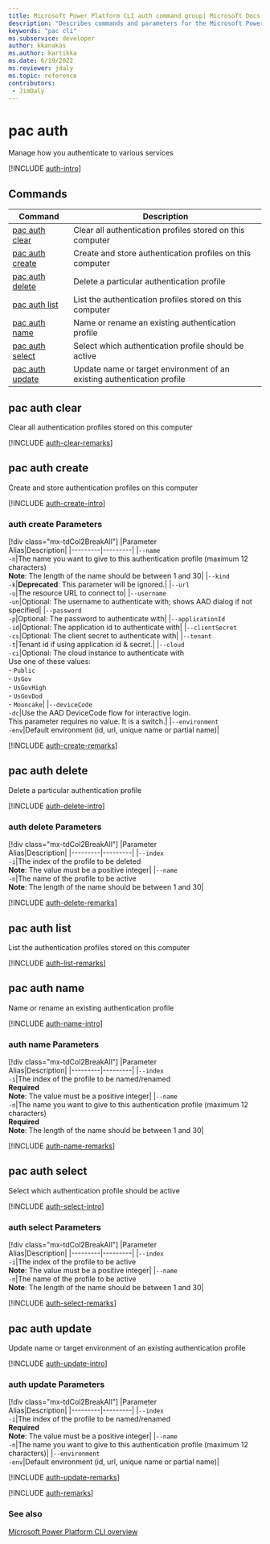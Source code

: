 ```yaml
---
title: Microsoft Power Platform CLI auth command group| Microsoft Docs
description: "Describes commands and parameters for the Microsoft Power Platform CLI auth command group."
keywords: "pac cli"
ms.subservice: developer
author: kkanakas
ms.author: kartikka
ms.date: 6/19/2022
ms.reviewer: jdaly
ms.topic: reference
contributors: 
 - JimDaly
---
```

<!-- 
Do not edit this file. 
This file is generated by a program and any changes will be overwritten when this topic is re-generated.
Use the include files to add additional content to this topic.
-->
# pac auth

Manage how you authenticate to various services

[!INCLUDE [auth-intro](includes/auth-intro.md)]

## Commands

|Command|Description|
|---------|---------|
|[pac auth clear](#pac-auth-clear)|Clear all authentication profiles stored on this computer|
|[pac auth create](#pac-auth-create)|Create and store authentication profiles on this computer|
|[pac auth delete](#pac-auth-delete)|Delete a particular authentication profile|
|[pac auth list](#pac-auth-list)|List the authentication profiles stored on this computer|
|[pac auth name](#pac-auth-name)|Name or rename an existing authentication profile|
|[pac auth select](#pac-auth-select)|Select which authentication profile should be active|
|[pac auth update](#pac-auth-update)|Update name or target environment of an existing authentication profile|


## pac auth clear

Clear all authentication profiles stored on this computer

[!INCLUDE [auth-clear-remarks](includes/auth-clear-remarks.md)]

## pac auth create

Create and store authentication profiles on this computer

[!INCLUDE [auth-create-intro](includes/auth-create-intro.md)]

### auth create Parameters

[!div class="mx-tdCol2BreakAll"]
|Parameter<br />Alias|Description|
|---------|---------|
|`--name`<br />`-n`|The name you want to give to this authentication profile (maximum 12 characters)<br />**Note**: The length of the name should be between 1 and 30|
|`--kind`<br />`-k`|**Deprecated**: This parameter will be ignored.|
|`--url`<br />`-u`|The resource URL to connect to|
|`--username`<br />`-un`|Optional: The username to authenticate with; shows AAD dialog if not specified|
|`--password`<br />`-p`|Optional: The password to authenticate with|
|`--applicationId`<br />`-id`|Optional: The application id to authenticate with|
|`--clientSecret`<br />`-cs`|Optional: The client secret to authenticate with|
|`--tenant`<br />`-t`|Tenant id if using application id & secret.|
|`--cloud`<br />`-ci`|Optional: The cloud instance to authenticate with<br />Use one of these values:<br />- `Public`<br />- `UsGov`<br />- `UsGovHigh`<br />- `UsGovDod`<br />- `Mooncake`|
|`--deviceCode`<br />`-dc`|Use the AAD DeviceCode flow for interactive login.<br />This parameter requires no value. It is a switch.|
|`--environment`<br />`-env`|Default environment (id, url, unique name or partial name)|

[!INCLUDE [auth-create-remarks](includes/auth-create-remarks.md)]

## pac auth delete

Delete a particular authentication profile

[!INCLUDE [auth-delete-intro](includes/auth-delete-intro.md)]

### auth delete Parameters

[!div class="mx-tdCol2BreakAll"]
|Parameter<br />Alias|Description|
|---------|---------|
|`--index`<br />`-i`|The index of the profile to be deleted<br />**Note**: The value must be a positive integer|
|`--name`<br />`-n`|The name of the profile to be active<br />**Note**: The length of the name should be between 1 and 30|

[!INCLUDE [auth-delete-remarks](includes/auth-delete-remarks.md)]

## pac auth list

List the authentication profiles stored on this computer

[!INCLUDE [auth-list-remarks](includes/auth-list-remarks.md)]

## pac auth name

Name or rename an existing authentication profile

[!INCLUDE [auth-name-intro](includes/auth-name-intro.md)]

### auth name Parameters

[!div class="mx-tdCol2BreakAll"]
|Parameter<br />Alias|Description|
|---------|---------|
|`--index`<br />`-i`|The index of the profile to be named/renamed<br />**Required**<br />**Note**: The value must be a positive integer|
|`--name`<br />`-n`|The name you want to give to this authentication profile (maximum 12 characters)<br />**Required**<br />**Note**: The length of the name should be between 1 and 30|

[!INCLUDE [auth-name-remarks](includes/auth-name-remarks.md)]

## pac auth select

Select which authentication profile should be active

[!INCLUDE [auth-select-intro](includes/auth-select-intro.md)]

### auth select Parameters

[!div class="mx-tdCol2BreakAll"]
|Parameter<br />Alias|Description|
|---------|---------|
|`--index`<br />`-i`|The index of the profile to be active<br />**Note**: The value must be a positive integer|
|`--name`<br />`-n`|The name of the profile to be active<br />**Note**: The length of the name should be between 1 and 30|

[!INCLUDE [auth-select-remarks](includes/auth-select-remarks.md)]

## pac auth update

Update name or target environment of an existing authentication profile

[!INCLUDE [auth-update-intro](includes/auth-update-intro.md)]

### auth update Parameters

[!div class="mx-tdCol2BreakAll"]
|Parameter<br />Alias|Description|
|---------|---------|
|`--index`<br />`-i`|The index of the profile to be named/renamed<br />**Required**<br />**Note**: The value must be a positive integer|
|`--name`<br />`-n`|The name you want to give to this authentication profile (maximum 12 characters)|
|`--environment`<br />`-env`|Default environment (id, url, unique name or partial name)|

[!INCLUDE [auth-update-remarks](includes/auth-update-remarks.md)]

[!INCLUDE [auth-remarks](includes/auth-remarks.md)]

### See also

[Microsoft Power Platform CLI overview](../introduction.md)
